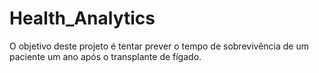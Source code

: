 # Health_Analytics
O objetivo deste projeto é tentar prever o tempo de sobrevivência de um paciente um ano após o transplante de fígado.

